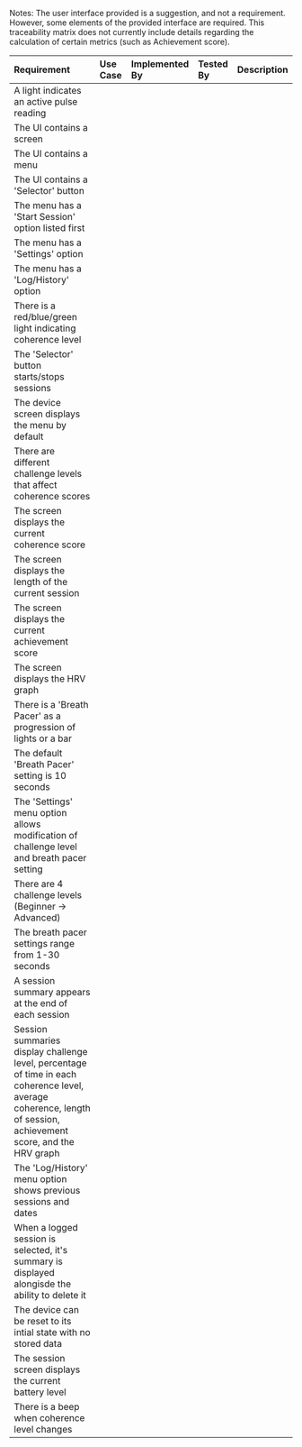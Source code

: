 Notes: 
The user interface provided is a suggestion, and not a requirement. However, some elements of the provided interface are required.
This traceability matrix does not currently include details regarding the calculation of certain metrics (such as Achievement score).

| Requirement | Use Case | Implemented By | Tested By | Description |
| :---------- | :------- | :------------- | :-------- | :---------- |
| A light indicates an active pulse reading |     |    |    |    |
| The UI contains a screen |   |    |    |    |
| The UI contains a menu |    |    |    |    |
| The UI contains a 'Selector' button |    |    |    |    |
| The menu has a 'Start Session' option listed first |    |    |   |    |
| The menu has a 'Settings' option |    |    |    |    |
| The menu has a 'Log/History' option |    |    |    |    |
| There is a red/blue/green light indicating coherence level |    |    |    |    |
| The 'Selector' button starts/stops sessions |    |    |    |    |
| The device screen displays the menu by default |    |    |    |    |
| There are different challenge levels that affect coherence scores |    |    |    |    |
| The screen displays the current coherence score |    |    |    |    |
| The screen displays the length of the current session |    |    |    |    |
| The screen displays the current achievement score |    |    |    |    |
| The screen displays the HRV graph |    |    |    |    |
| There is a 'Breath Pacer' as a progression of lights or a bar |    |    |    |    |
| The default 'Breath Pacer' setting is 10 seconds |    |    |    |    |
| The 'Settings' menu option allows modification of challenge level and breath pacer setting |    |    |    |    |
| There are 4 challenge levels (Beginner -> Advanced) |    |    |    |    |
| The breath pacer settings range from 1-30 seconds |    |    |    |    |
| A session summary appears at the end of each session |    |    |    |    |
| Session summaries display challenge level, percentage of time in each coherence level, average coherence, length of session, achievement score, and the HRV graph |   |    |    |    |
| The 'Log/History' menu option shows previous sessions and dates |    |    |    |    |
| When a logged session is selected, it's summary is displayed alongisde the ability to delete it |    |    |    |    |
| The device can be reset to its intial state with no stored data |    |    |    |    |
| The session screen displays the current battery level |    |    |    |    |
| There is a beep when coherence level changes |    |    |    |    |
